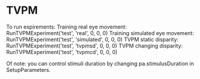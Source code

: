 # TVPM

To run expirements:
Training real eye movement: RunTVPMExperiment('test', 'real', 0, 0, 0)
Training simulated eye movement: RunTVPMExperiment('test', 'simulated', 0, 0, 0)
TVPM static disparity: RunTVPMExperiment('test', 'tvpmsd', 0, 0, 0)
TVPM changing disparity: RunTVPMExperiment('test', 'tvpmcd', 0, 0, 0)

Of note: you can control stimuli duration by changing pa.stimulusDuration in SetupParameters.
